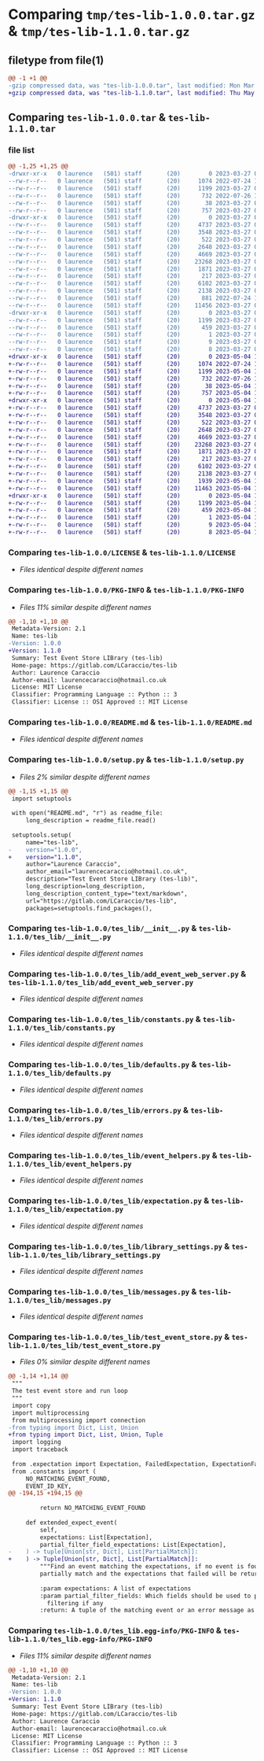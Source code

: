 # Comparing `tmp/tes-lib-1.0.0.tar.gz` & `tmp/tes-lib-1.1.0.tar.gz`

## filetype from file(1)

```diff
@@ -1 +1 @@
-gzip compressed data, was "tes-lib-1.0.0.tar", last modified: Mon Mar 27 09:18:15 2023, max compression
+gzip compressed data, was "tes-lib-1.1.0.tar", last modified: Thu May  4 10:44:16 2023, max compression
```

## Comparing `tes-lib-1.0.0.tar` & `tes-lib-1.1.0.tar`

### file list

```diff
@@ -1,25 +1,25 @@
-drwxr-xr-x   0 laurence   (501) staff       (20)        0 2023-03-27 09:18:15.151299 tes-lib-1.0.0/
--rw-r--r--   0 laurence   (501) staff       (20)     1074 2022-07-24 15:19:12.000000 tes-lib-1.0.0/LICENSE
--rw-r--r--   0 laurence   (501) staff       (20)     1199 2023-03-27 09:18:15.150800 tes-lib-1.0.0/PKG-INFO
--rw-r--r--   0 laurence   (501) staff       (20)      732 2022-07-26 18:38:19.000000 tes-lib-1.0.0/README.md
--rw-r--r--   0 laurence   (501) staff       (20)       38 2023-03-27 09:18:15.151563 tes-lib-1.0.0/setup.cfg
--rw-r--r--   0 laurence   (501) staff       (20)      757 2023-03-27 09:17:32.000000 tes-lib-1.0.0/setup.py
-drwxr-xr-x   0 laurence   (501) staff       (20)        0 2023-03-27 09:18:15.144822 tes-lib-1.0.0/tes_lib/
--rw-r--r--   0 laurence   (501) staff       (20)     4737 2023-03-27 09:17:32.000000 tes-lib-1.0.0/tes_lib/__init__.py
--rw-r--r--   0 laurence   (501) staff       (20)     3548 2023-03-27 09:17:32.000000 tes-lib-1.0.0/tes_lib/add_event_web_server.py
--rw-r--r--   0 laurence   (501) staff       (20)      522 2023-03-27 09:17:32.000000 tes-lib-1.0.0/tes_lib/constants.py
--rw-r--r--   0 laurence   (501) staff       (20)     2648 2023-03-27 09:17:32.000000 tes-lib-1.0.0/tes_lib/defaults.py
--rw-r--r--   0 laurence   (501) staff       (20)     4669 2023-03-27 09:17:32.000000 tes-lib-1.0.0/tes_lib/errors.py
--rw-r--r--   0 laurence   (501) staff       (20)    23268 2023-03-27 09:17:32.000000 tes-lib-1.0.0/tes_lib/event_helpers.py
--rw-r--r--   0 laurence   (501) staff       (20)     1871 2023-03-27 09:17:32.000000 tes-lib-1.0.0/tes_lib/expectation.py
--rw-r--r--   0 laurence   (501) staff       (20)      217 2023-03-27 09:17:32.000000 tes-lib-1.0.0/tes_lib/formatting.py
--rw-r--r--   0 laurence   (501) staff       (20)     6102 2023-03-27 09:17:32.000000 tes-lib-1.0.0/tes_lib/library_settings.py
--rw-r--r--   0 laurence   (501) staff       (20)     2138 2023-03-27 09:17:32.000000 tes-lib-1.0.0/tes_lib/messages.py
--rw-r--r--   0 laurence   (501) staff       (20)      881 2022-07-24 15:19:12.000000 tes-lib-1.0.0/tes_lib/test_event.py
--rw-r--r--   0 laurence   (501) staff       (20)    11456 2023-03-27 09:17:32.000000 tes-lib-1.0.0/tes_lib/test_event_store.py
-drwxr-xr-x   0 laurence   (501) staff       (20)        0 2023-03-27 09:18:15.149700 tes-lib-1.0.0/tes_lib.egg-info/
--rw-r--r--   0 laurence   (501) staff       (20)     1199 2023-03-27 09:18:15.000000 tes-lib-1.0.0/tes_lib.egg-info/PKG-INFO
--rw-r--r--   0 laurence   (501) staff       (20)      459 2023-03-27 09:18:15.000000 tes-lib-1.0.0/tes_lib.egg-info/SOURCES.txt
--rw-r--r--   0 laurence   (501) staff       (20)        1 2023-03-27 09:18:15.000000 tes-lib-1.0.0/tes_lib.egg-info/dependency_links.txt
--rw-r--r--   0 laurence   (501) staff       (20)        9 2023-03-27 09:18:15.000000 tes-lib-1.0.0/tes_lib.egg-info/requires.txt
--rw-r--r--   0 laurence   (501) staff       (20)        8 2023-03-27 09:18:15.000000 tes-lib-1.0.0/tes_lib.egg-info/top_level.txt
+drwxr-xr-x   0 laurence   (501) staff       (20)        0 2023-05-04 10:44:16.868472 tes-lib-1.1.0/
+-rw-r--r--   0 laurence   (501) staff       (20)     1074 2022-07-24 15:19:12.000000 tes-lib-1.1.0/LICENSE
+-rw-r--r--   0 laurence   (501) staff       (20)     1199 2023-05-04 10:44:16.868154 tes-lib-1.1.0/PKG-INFO
+-rw-r--r--   0 laurence   (501) staff       (20)      732 2022-07-26 18:38:19.000000 tes-lib-1.1.0/README.md
+-rw-r--r--   0 laurence   (501) staff       (20)       38 2023-05-04 10:44:16.868659 tes-lib-1.1.0/setup.cfg
+-rw-r--r--   0 laurence   (501) staff       (20)      757 2023-05-04 10:35:38.000000 tes-lib-1.1.0/setup.py
+drwxr-xr-x   0 laurence   (501) staff       (20)        0 2023-05-04 10:44:16.866047 tes-lib-1.1.0/tes_lib/
+-rw-r--r--   0 laurence   (501) staff       (20)     4737 2023-03-27 09:17:32.000000 tes-lib-1.1.0/tes_lib/__init__.py
+-rw-r--r--   0 laurence   (501) staff       (20)     3548 2023-03-27 09:17:32.000000 tes-lib-1.1.0/tes_lib/add_event_web_server.py
+-rw-r--r--   0 laurence   (501) staff       (20)      522 2023-03-27 09:17:32.000000 tes-lib-1.1.0/tes_lib/constants.py
+-rw-r--r--   0 laurence   (501) staff       (20)     2648 2023-03-27 09:17:32.000000 tes-lib-1.1.0/tes_lib/defaults.py
+-rw-r--r--   0 laurence   (501) staff       (20)     4669 2023-03-27 09:17:32.000000 tes-lib-1.1.0/tes_lib/errors.py
+-rw-r--r--   0 laurence   (501) staff       (20)    23268 2023-03-27 09:17:32.000000 tes-lib-1.1.0/tes_lib/event_helpers.py
+-rw-r--r--   0 laurence   (501) staff       (20)     1871 2023-03-27 09:17:32.000000 tes-lib-1.1.0/tes_lib/expectation.py
+-rw-r--r--   0 laurence   (501) staff       (20)      217 2023-03-27 09:17:32.000000 tes-lib-1.1.0/tes_lib/formatting.py
+-rw-r--r--   0 laurence   (501) staff       (20)     6102 2023-03-27 09:17:32.000000 tes-lib-1.1.0/tes_lib/library_settings.py
+-rw-r--r--   0 laurence   (501) staff       (20)     2138 2023-03-27 09:17:32.000000 tes-lib-1.1.0/tes_lib/messages.py
+-rw-r--r--   0 laurence   (501) staff       (20)     1939 2023-05-04 10:35:38.000000 tes-lib-1.1.0/tes_lib/test_event.py
+-rw-r--r--   0 laurence   (501) staff       (20)    11463 2023-05-04 10:35:38.000000 tes-lib-1.1.0/tes_lib/test_event_store.py
+drwxr-xr-x   0 laurence   (501) staff       (20)        0 2023-05-04 10:44:16.867751 tes-lib-1.1.0/tes_lib.egg-info/
+-rw-r--r--   0 laurence   (501) staff       (20)     1199 2023-05-04 10:44:16.000000 tes-lib-1.1.0/tes_lib.egg-info/PKG-INFO
+-rw-r--r--   0 laurence   (501) staff       (20)      459 2023-05-04 10:44:16.000000 tes-lib-1.1.0/tes_lib.egg-info/SOURCES.txt
+-rw-r--r--   0 laurence   (501) staff       (20)        1 2023-05-04 10:44:16.000000 tes-lib-1.1.0/tes_lib.egg-info/dependency_links.txt
+-rw-r--r--   0 laurence   (501) staff       (20)        9 2023-05-04 10:44:16.000000 tes-lib-1.1.0/tes_lib.egg-info/requires.txt
+-rw-r--r--   0 laurence   (501) staff       (20)        8 2023-05-04 10:44:16.000000 tes-lib-1.1.0/tes_lib.egg-info/top_level.txt
```

### Comparing `tes-lib-1.0.0/LICENSE` & `tes-lib-1.1.0/LICENSE`

 * *Files identical despite different names*

### Comparing `tes-lib-1.0.0/PKG-INFO` & `tes-lib-1.1.0/PKG-INFO`

 * *Files 11% similar despite different names*

```diff
@@ -1,10 +1,10 @@
 Metadata-Version: 2.1
 Name: tes-lib
-Version: 1.0.0
+Version: 1.1.0
 Summary: Test Event Store LIBrary (tes-lib)
 Home-page: https://gitlab.com/LCaraccio/tes-lib
 Author: Laurence Caraccio
 Author-email: laurencecaraccio@hotmail.co.uk
 License: MIT License
 Classifier: Programming Language :: Python :: 3
 Classifier: License :: OSI Approved :: MIT License
```

### Comparing `tes-lib-1.0.0/README.md` & `tes-lib-1.1.0/README.md`

 * *Files identical despite different names*

### Comparing `tes-lib-1.0.0/setup.py` & `tes-lib-1.1.0/setup.py`

 * *Files 2% similar despite different names*

```diff
@@ -1,15 +1,15 @@
 import setuptools
 
 with open("README.md", "r") as readme_file:
     long_description = readme_file.read()
 
 setuptools.setup(
     name="tes-lib",
-    version="1.0.0",
+    version="1.1.0",
     author="Laurence Caraccio",
     author_email="laurencecaraccio@hotmail.co.uk",
     description="Test Event Store LIBrary (tes-lib)",
     long_description=long_description,
     long_description_content_type="text/markdown",
     url="https://gitlab.com/LCaraccio/tes-lib",
     packages=setuptools.find_packages(),
```

### Comparing `tes-lib-1.0.0/tes_lib/__init__.py` & `tes-lib-1.1.0/tes_lib/__init__.py`

 * *Files identical despite different names*

### Comparing `tes-lib-1.0.0/tes_lib/add_event_web_server.py` & `tes-lib-1.1.0/tes_lib/add_event_web_server.py`

 * *Files identical despite different names*

### Comparing `tes-lib-1.0.0/tes_lib/constants.py` & `tes-lib-1.1.0/tes_lib/constants.py`

 * *Files identical despite different names*

### Comparing `tes-lib-1.0.0/tes_lib/defaults.py` & `tes-lib-1.1.0/tes_lib/defaults.py`

 * *Files identical despite different names*

### Comparing `tes-lib-1.0.0/tes_lib/errors.py` & `tes-lib-1.1.0/tes_lib/errors.py`

 * *Files identical despite different names*

### Comparing `tes-lib-1.0.0/tes_lib/event_helpers.py` & `tes-lib-1.1.0/tes_lib/event_helpers.py`

 * *Files identical despite different names*

### Comparing `tes-lib-1.0.0/tes_lib/expectation.py` & `tes-lib-1.1.0/tes_lib/expectation.py`

 * *Files identical despite different names*

### Comparing `tes-lib-1.0.0/tes_lib/library_settings.py` & `tes-lib-1.1.0/tes_lib/library_settings.py`

 * *Files identical despite different names*

### Comparing `tes-lib-1.0.0/tes_lib/messages.py` & `tes-lib-1.1.0/tes_lib/messages.py`

 * *Files identical despite different names*

### Comparing `tes-lib-1.0.0/tes_lib/test_event_store.py` & `tes-lib-1.1.0/tes_lib/test_event_store.py`

 * *Files 0% similar despite different names*

```diff
@@ -1,14 +1,14 @@
 """
 The test event store and run loop
 """
 import copy
 import multiprocessing
 from multiprocessing import connection
-from typing import Dict, List, Union
+from typing import Dict, List, Union, Tuple
 import logging
 import traceback
 
 from .expectation import Expectation, FailedExpectation, ExpectationFailureType, PartialMatch
 from .constants import (
     NO_MATCHING_EVENT_FOUND,
     EVENT_ID_KEY,
@@ -194,15 +194,15 @@
 
         return NO_MATCHING_EVENT_FOUND
 
     def extended_expect_event(
         self,
         expectations: List[Expectation],
         partial_filter_field_expectations: List[Expectation],
-    ) -> tuple[Union[str, Dict], List[PartialMatch]]:
+    ) -> Tuple[Union[str, Dict], List[PartialMatch]]:
         """Find an event matching the expectations, if no event is found, details of events that
         partially match and the expectations that failed will be returned.
 
         :param expectations: A list of expectations
         :param partial_filter_fields: Which fields should be used to perform the partial
           filtering if any
         :return: A tuple of the matching event or an error message as well as a list of events
```

### Comparing `tes-lib-1.0.0/tes_lib.egg-info/PKG-INFO` & `tes-lib-1.1.0/tes_lib.egg-info/PKG-INFO`

 * *Files 11% similar despite different names*

```diff
@@ -1,10 +1,10 @@
 Metadata-Version: 2.1
 Name: tes-lib
-Version: 1.0.0
+Version: 1.1.0
 Summary: Test Event Store LIBrary (tes-lib)
 Home-page: https://gitlab.com/LCaraccio/tes-lib
 Author: Laurence Caraccio
 Author-email: laurencecaraccio@hotmail.co.uk
 License: MIT License
 Classifier: Programming Language :: Python :: 3
 Classifier: License :: OSI Approved :: MIT License
```

